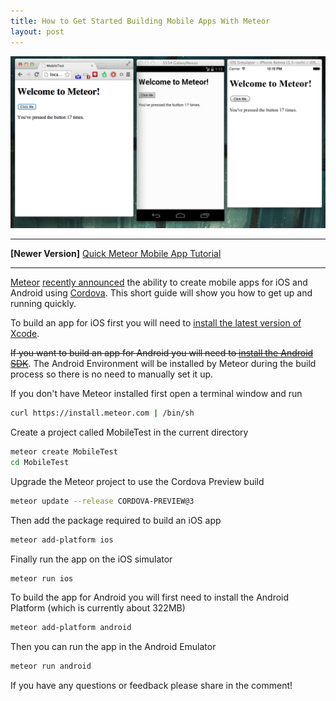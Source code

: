 ```yaml
---
title: How to Get Started Building Mobile Apps With Meteor
layout: post
---
```


![Meteor with Cordova](/assets/meteor-with-cordova.png)

<hr>

**[Newer Version]** [Quick Meteor Mobile App Tutorial](/2014/12/03/quick-meteor-mobile-app-tutorial.html)

<hr>

[Meteor](https://www.meteor.com/) [recently announced](https://www.youtube.com/watch?v=zzNoXbv1DX4&feature=youtu.be&t=23m54s) the ability to create mobile apps for iOS and Android using [Cordova](http://cordova.apache.org/). This short guide will show you how to get up and running quickly.

To build an app for iOS first you will need to [install the latest version of Xcode](https://developer.apple.com/xcode/downloads/). 


<del>If you want to build an app for Android you will need to [install the Android SDK](https://developer.android.com/sdk/installing/index.html)</del>. The Android Environment will be installed by Meteor during the build process so there is no need to manually set it up.


If you don't have Meteor installed first open a terminal window and run

```bash 
curl https://install.meteor.com | /bin/sh
```

Create a project called MobileTest in the current directory

```bash 
meteor create MobileTest
cd MobileTest
```

Upgrade the Meteor project to use the Cordova Preview build

```bash
meteor update --release CORDOVA-PREVIEW@3
```

Then add the package required to build an iOS app

```bash
meteor add-platform ios
```

Finally run the app on the iOS simulator

```bash
meteor run ios
```

To build the app for Android you will first need to install the Android Platform (which is currently about 322MB)

```bash
meteor add-platform android
```

Then you can run the app in the Android Emulator

```bash
meteor run android
```

If you have any questions or feedback please share in the comment!